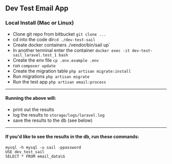 
## Dev Test Email App

### Local Install (Mac or Linux)

- Clone git repo from bitbucket `git clone ... ` 
- cd into the code dir```cd ./dev-test-sail```
- Create docker containers ./vendor/bin/sail up`
- In another terminal enter the container `docker exec -it dev-test-sail_laravel.test_1 bash`
- Create the env file `cp .env.example .env`
- run `composer update`
- Create the migration table  `php artisan migrate:install`
- Run migrations `php artisan migrate`
- Run the test app `php artisan email:process`

---

#### Running the above will:

- print out the results
- log the results to `storage/logs/laravel.log`
- save the results to the db (see below)

---

#### If you'd like to see the results in the db, run these commands: 

```
mysql -h mysql -u sail -ppassword
USE dev_test_sail
SELECT * FROM email_data\G
```


